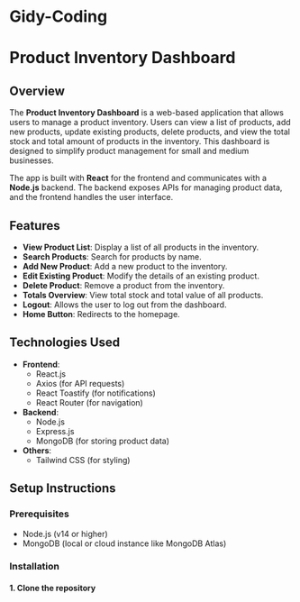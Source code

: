 # Gidy-Coding

# Product Inventory Dashboard

## Overview

The **Product Inventory Dashboard** is a web-based application that allows users to manage a product inventory. Users can view a list of products, add new products, update existing products, delete products, and view the total stock and total amount of products in the inventory. This dashboard is designed to simplify product management for small and medium businesses.

The app is built with **React** for the frontend and communicates with a **Node.js** backend. The backend exposes APIs for managing product data, and the frontend handles the user interface.

## Features

- **View Product List**: Display a list of all products in the inventory.
- **Search Products**: Search for products by name.
- **Add New Product**: Add a new product to the inventory.
- **Edit Existing Product**: Modify the details of an existing product.
- **Delete Product**: Remove a product from the inventory.
- **Totals Overview**: View total stock and total value of all products.
- **Logout**: Allows the user to log out from the dashboard.
- **Home Button**: Redirects to the homepage.

## Technologies Used

- **Frontend**:
  - React.js
  - Axios (for API requests)
  - React Toastify (for notifications)
  - React Router (for navigation)
- **Backend**:
  - Node.js
  - Express.js
  - MongoDB (for storing product data)
- **Others**:
  - Tailwind CSS (for styling)

## Setup Instructions

### Prerequisites

- Node.js (v14 or higher)
- MongoDB (local or cloud instance like MongoDB Atlas)

### Installation

#### 1. Clone the repository

```bash
